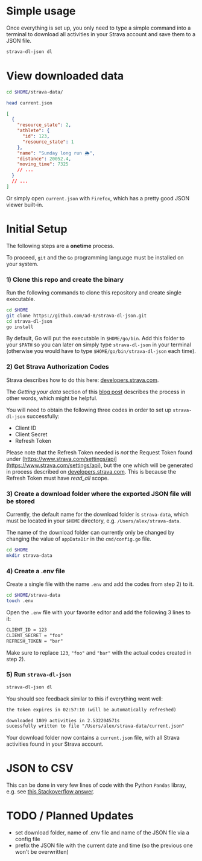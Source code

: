 # Simple usage
Once everything is set up, you only need to type a simple command into a terminal
to download all activities in your Strava account and save them to a JSON file.

```sh
strava-dl-json dl
```

# View downloaded data
```sh
cd $HOME/strava-data/

head current.json
```
```json
[
  {
    "resource_state": 2,
    "athlete": {
      "id": 123,
      "resource_state": 1
    },
    "name": "Sunday long run 🌦",
    "distance": 20052.4,
    "moving_time": 7325
    // ...
  }
  // ...
]
```
Or simply open `current.json` with `Firefox`, which has a pretty good JSON viewer built-in.

# Initial Setup  

The following steps are a **onetime** process.

To proceed, `git` and the `Go` programming language must be installed on your system.

### 1) Clone this repo and create the binary

Run the following commands to clone this repository and create single executable.
```sh
cd $HOME
git clone https://github.com/ad-8/strava-dl-json.git
cd strava-dl-json
go install
```
By default, Go will put the executable in `$HOME/go/bin`. 
Add this folder to your `$PATH` so you can later on simply type `strava-dl-json` in your terminal
(otherwise you would have to type `$HOME/go/bin/strava-dl-json` each time).

### 2) Get Strava Authorization Codes
Strava describes how to do this here: [developers.strava.com](https://developers.strava.com/docs/getting-started/).

The *Getting your data* section of this 
[blog post](https://towardsdatascience.com/using-the-strava-api-and-pandas-to-explore-your-activity-data-d94901d9bfde)
describes the process in other words, which might be helpful.


You will need to obtain the following three codes in order to set up `strava-dl-json` successfully:
- Client ID
- Client Secret
- Refresh Token

Please note that the Refresh Token needed is *not* the Request Token found under [https://www.strava.com/settings/api](https://www.strava.com/settings/api),
but the one which will be generated in process described on [developers.strava.com](https://developers.strava.com/docs/getting-started/).
This is because the Refresh Token must have *read_all* scope.

### 3) Create a download folder where the exported JSON file will be stored
Currently, the default name for the download folder is `strava-data`,
which must be located in your `$HOME` directory, e.g. `/Users/alex/strava-data`.

The name of the download folder can currently only be changed by changing
the value of `appDataDir` in the `cmd/config.go` file.

```sh
cd $HOME
mkdir strava-data
```

### 4) Create a .env file
Create a single file with the name `.env` and add the codes from step 2) to it.
```sh
cd $HOME/strava-data
touch .env
```

Open the `.env` file with your favorite editor and add the following 3 lines to it:
```txt
CLIENT_ID = 123
CLIENT_SECRET = "foo"
REFRESH_TOKEN = "bar"
```
Make sure to replace `123`, `"foo"` and `"bar"` with the actual codes created in step 2).


### 5) Run `strava-dl-json`
```sh
strava-dl-json dl
```

You should see feedback similar to this if everything went well:
```txt
the token expires in 02:57:10 (will be automatically refreshed)

downloaded 1809 activities in 2.532204571s
sucessfully written to file "/Users/alex/strava-data/current.json"
```

Your download folder now contains a `current.json` file, 
with all Strava activities found in your Strava account. 

# JSON to CSV
This can be done in very few lines of code with the Python `Pandas` libray, e.g. see
[this Stackoverflow answer](https://stackoverflow.com/a/37307324).

# TODO / Planned Updates
- set download folder, name of .env file and name of the JSON file via a config file
- prefix the JSON file with the current date and time (so the previous one won't be overwritten)
